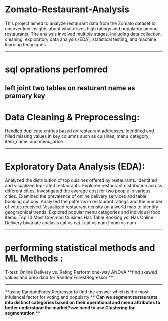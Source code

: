 # Zomato-Restaurant-Analysis

This project aimed to analyze restaurant data from the Zomato dataset to uncover key insights about what drives high ratings and popularity among restaurants. The analysis involved multiple stages, including data collection, cleaning, exploratory data analysis (EDA), statistical testing, and machine learning techniques.

---
# sql oprations perfomred 

 left joint two tables on resturant name as pramary key
---
# Data Cleaning & Preprocessing:

 Handled duplicate entries based on restaurant addresses, identified and filled missing values in key columns such as cuisines, menu_category, item_name, and menu_price

---
# Exploratory Data Analysis (EDA):

Analyzed the distribution of top cuisines offered by restaurants.
Identified and visualized top-rated restaurants.
Explored restaurant distribution across different cities.
Investigated the average cost for two people in various cities.
Examined the prevalence of online delivery services and table booking options.
Analyzed the patterns in restaurant ratings and the number of votes received.
Visualized restaurant density on a world map to identify geographical trends.
Explored popular menu categories and individual food items.
Top 10 Most Common Cuisines
Has Table Booking vs. Has Online Delivery
bivariate analysis cat vs cat | cat vs num | num vs num

---

# performing statistical methods and ML Methods  :
 
T-test: Online Delivery vs. Rating
Perform one-way ANOVA
**find skewed values and prep data for RandomForestRegressor
**

---

**using RandomForestRegressor to find the answer which is the most infulancal factor for voting and popularty
**
**Can we segment restaurants into distinct categories based on their operational and menu attributes to better understand the market?•we need to use Clustering for segmentation**
**
